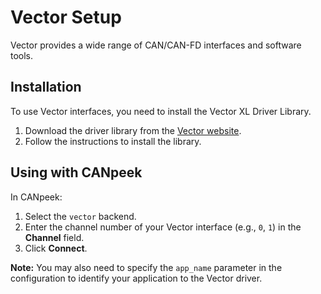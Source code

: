 # Vector Setup

Vector provides a wide range of CAN/CAN-FD interfaces and software tools.

## Installation

To use Vector interfaces, you need to install the Vector XL Driver Library.

1.  Download the driver library from the [Vector website](https://www.vector.com/int/en/download/).
2.  Follow the instructions to install the library.

## Using with CANpeek

In CANpeek:

1.  Select the `vector` backend.
2.  Enter the channel number of your Vector interface (e.g., `0`, `1`) in the **Channel** field.
3.  Click **Connect**.

**Note:** You may also need to specify the `app_name` parameter in the configuration to identify your application to the Vector driver.
